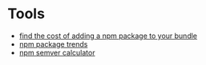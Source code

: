 # Tools

- [find the cost of adding a npm package to your bundle](https://bundlephobia.com/)
- [npm package trends](https://www.npmtrends.com/)
- [npm semver calculator](https://semver.npmjs.com/)

